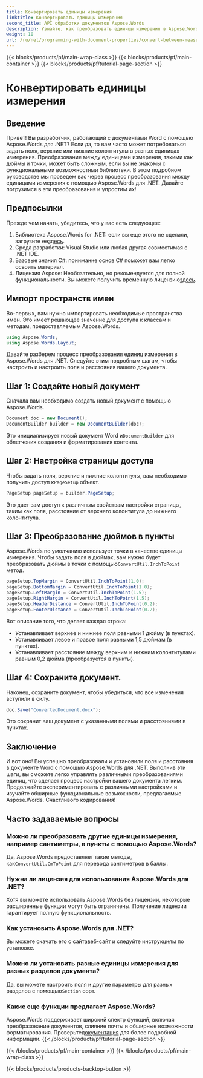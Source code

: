 ```yaml
---
title: Конвертировать единицы измерения
linktitle: Конвертировать единицы измерения
second_title: API обработки документов Aspose.Words
description: Узнайте, как преобразовать единицы измерения в Aspose.Words для .NET. Следуйте нашему пошаговому руководству, чтобы задать поля документа, верхние и нижние колонтитулы в дюймах и пунктах.
weight: 10
url: /ru/net/programming-with-document-properties/convert-between-measurement-units/
---
```


{{< blocks/products/pf/main-wrap-class >}}
{{< blocks/products/pf/main-container >}}
{{< blocks/products/pf/tutorial-page-section >}}

# Конвертировать единицы измерения

## Введение

Привет! Вы разработчик, работающий с документами Word с помощью Aspose.Words для .NET? Если да, то вам часто может потребоваться задать поля, верхние или нижние колонтитулы в разных единицах измерения. Преобразование между единицами измерения, такими как дюймы и точки, может быть сложным, если вы не знакомы с функциональными возможностями библиотеки. В этом подробном руководстве мы проведем вас через процесс преобразования между единицами измерения с помощью Aspose.Words для .NET. Давайте погрузимся в эти преобразования и упростим их!

## Предпосылки

Прежде чем начать, убедитесь, что у вас есть следующее:

1.  Библиотека Aspose.Words for .NET: если вы еще этого не сделали, загрузите ее[здесь](https://releases.aspose.com/words/net/).
2. Среда разработки: Visual Studio или любая другая совместимая с .NET IDE.
3. Базовые знания C#: понимание основ C# поможет вам легко освоить материал.
4.  Лицензия Aspose: Необязательно, но рекомендуется для полной функциональности. Вы можете получить временную лицензию[здесь](https://purchase.aspose.com/temporary-license/).

## Импорт пространств имен

Во-первых, вам нужно импортировать необходимые пространства имен. Это имеет решающее значение для доступа к классам и методам, предоставляемым Aspose.Words.

```csharp
using Aspose.Words;
using Aspose.Words.Layout;
```

Давайте разберем процесс преобразования единиц измерения в Aspose.Words для .NET. Следуйте этим подробным шагам, чтобы настроить и настроить поля и расстояния вашего документа.

## Шаг 1: Создайте новый документ

Сначала вам необходимо создать новый документ с помощью Aspose.Words.

```csharp
Document doc = new Document();
DocumentBuilder builder = new DocumentBuilder(doc);
```

 Это инициализирует новый документ Word и`DocumentBuilder` для облегчения создания и форматирования контента.

## Шаг 2: Настройка страницы доступа

 Чтобы задать поля, верхние и нижние колонтитулы, вам необходимо получить доступ к`PageSetup` объект.

```csharp
PageSetup pageSetup = builder.PageSetup;
```

Это дает вам доступ к различным свойствам настройки страницы, таким как поля, расстояние от верхнего колонтитула до нижнего колонтитула.

## Шаг 3: Преобразование дюймов в пункты

 Aspose.Words по умолчанию использует точки в качестве единицы измерения. Чтобы задать поля в дюймах, вам нужно будет преобразовать дюймы в точки с помощью`ConvertUtil.InchToPoint` метод.

```csharp
pageSetup.TopMargin = ConvertUtil.InchToPoint(1.0);
pageSetup.BottomMargin = ConvertUtil.InchToPoint(1.0);
pageSetup.LeftMargin = ConvertUtil.InchToPoint(1.5);
pageSetup.RightMargin = ConvertUtil.InchToPoint(1.5);
pageSetup.HeaderDistance = ConvertUtil.InchToPoint(0.2);
pageSetup.FooterDistance = ConvertUtil.InchToPoint(0.2);
```

Вот описание того, что делает каждая строка:
- Устанавливает верхнее и нижнее поля равными 1 дюйму (в пунктах).
- Устанавливает левое и правое поля равными 1,5 дюймам (в пунктах).
- Устанавливает расстояние между верхним и нижним колонтитулами равным 0,2 дюйма (преобразуется в пункты).

## Шаг 4: Сохраните документ.

Наконец, сохраните документ, чтобы убедиться, что все изменения вступили в силу.

```csharp
doc.Save("ConvertedDocument.docx");
```

Это сохранит ваш документ с указанными полями и расстояниями в пунктах.

## Заключение

И вот оно! Вы успешно преобразовали и установили поля и расстояния в документе Word с помощью Aspose.Words для .NET. Выполнив эти шаги, вы сможете легко управлять различными преобразованиями единиц, что сделает процесс настройки вашего документа легким. Продолжайте экспериментировать с различными настройками и изучайте обширные функциональные возможности, предлагаемые Aspose.Words. Счастливого кодирования!

## Часто задаваемые вопросы

### Можно ли преобразовать другие единицы измерения, например сантиметры, в пункты с помощью Aspose.Words?
 Да, Aspose.Words предоставляет такие методы, как`ConvertUtil.CmToPoint` для перевода сантиметров в баллы.

### Нужна ли лицензия для использования Aspose.Words для .NET?
Хотя вы можете использовать Aspose.Words без лицензии, некоторые расширенные функции могут быть ограничены. Получение лицензии гарантирует полную функциональность.

### Как установить Aspose.Words для .NET?
 Вы можете скачать его с сайта[веб-сайт](https://releases.aspose.com/words/net/) и следуйте инструкциям по установке.

### Можно ли установить разные единицы измерения для разных разделов документа?
 Да, вы можете настроить поля и другие параметры для разных разделов с помощью`Section` сорт.

### Какие еще функции предлагает Aspose.Words?
 Aspose.Words поддерживает широкий спектр функций, включая преобразование документов, слияние почты и обширные возможности форматирования. Проверьте[документация](https://reference.aspose.com/words/net/) для более подробной информации.
{{< /blocks/products/pf/tutorial-page-section >}}

{{< /blocks/products/pf/main-container >}}
{{< /blocks/products/pf/main-wrap-class >}}

{{< blocks/products/products-backtop-button >}}
